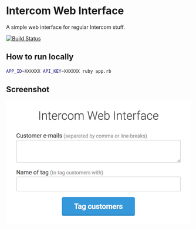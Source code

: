 # Intercom Web Interface

A simple web interface for regular Intercom stuff.

[![Build Status](https://travis-ci.org/lagenhetsbyte/intercom-web-interface.svg?branch=master)](https://travis-ci.org/lagenhetsbyte/intercom-web-interface)

## How to run locally

``` bash
APP_ID=XXXXXX API_KEY=XXXXXX ruby app.rb
```

## Screenshot

![](/screenshot.png)
